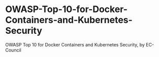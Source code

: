 # OWASP-Top-10-for-Docker-Containers-and-Kubernetes-Security
OWASP Top 10 for Docker Containers and Kubernetes Security, by EC-Council
